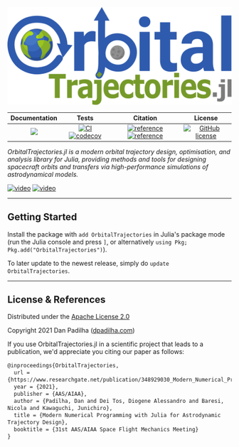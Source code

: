 ![OrbitalTrajectories.jl](docs/src/assets/logo.svg?raw=true)

| **Documentation**   |  **Tests**     |  Citation| License
|:--------:|:----------------------:|:-----:|:-----:|
|[![](https://img.shields.io/badge/docs-online-blue.svg)](https://dpad.github.io/OrbitalTrajectories.jl/stable/)| [![CI](https://github.com/dpad/OrbitalTrajectories.jl/workflows/CI/badge.svg)](https://github.com/dpad/OrbitalTrajectories.jl/actions) [![codecov](https://codecov.io/gh/dpad/OrbitalTrajectories.jl/branch/master/graph/badge.svg)](https://codecov.io/gh/dpad/OrbitalTrajectories.jl) | [![reference](https://img.shields.io/badge/Thesis%20%28v0.2.0dev%29-Padilha%202021-brightgreen)](https://www.researchgate.net/publication/353906343_Composable_Astrodynamics_Software_via_Multiple_Dispatch_and_Meta-Programming) [![reference](https://img.shields.io/badge/Paper%20%28v0.1.0%29-Padilha%20et%20al%202021-brightgreen)](https://dpadilha.com/Padilha%20-%20AAS%2021-303.pdf) | [![GitHub license](https://img.shields.io/github/license/dpad/OrbitalTrajectories.jl)](LICENSE)

*OrbitalTrajectories.jl is a modern orbital trajectory design, optimisation, and analysis library for Julia, providing methods and tools for designing spacecraft orbits and transfers via high-performance simulations of astrodynamical models.*

[![video](https://img.shields.io/badge/Presentation-AAS%2FAIAA%20Conference-brightgreen)](https://www.youtube.com/watch?v=FMVOUvWNlLE) [![video](https://img.shields.io/badge/Presentation-JuliaCon%202021-brightgreen)](https://www.youtube.com/watch?v=iJr_lU7_7Go)

---

## Getting Started

Install the package with ```add OrbitalTrajectories``` in Julia's package
mode (run the Julia console and press ```]```, or alternatively ```using Pkg;
Pkg.add("OrbitalTrajectories")```).

To later update to the newest release, simply do ```update OrbitalTrajectories```.

---

## License & References
Distributed under the [Apache License 2.0](LICENSE)

Copyright 2021 Dan Padilha ([dpadilha.com](http://www.dpadilha.com))

If you use OrbitalTrajectories.jl in a scientific project that leads to a publication, we'd appreciate you citing our paper as follows:
```
@inproceedings{OrbitalTrajectories,
  url = {https://www.researchgate.net/publication/348929030_Modern_Numerical_Programming_with_Julia_for_Astrodynamic_Trajectory_Design},
  year = {2021},
  publisher = {AAS/AIAA},
  author = {Padilha, Dan and Dei Tos, Diogene Alessandro and Baresi, Nicola and Kawaguchi, Junichiro},
  title = {Modern Numerical Programming with Julia for Astrodynamic Trajectory Design},
  booktitle = {31st AAS/AIAA Space Flight Mechanics Meeting}
}
```
